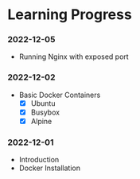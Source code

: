 # Learning Progress

### 2022-12-05

- Running Nginx with exposed port

### 2022-12-02

- Basic Docker Containers
    - [x] Ubuntu
    - [x] Busybox
    - [x] Alpine

### 2022-12-01

- Introduction
- Docker Installation
